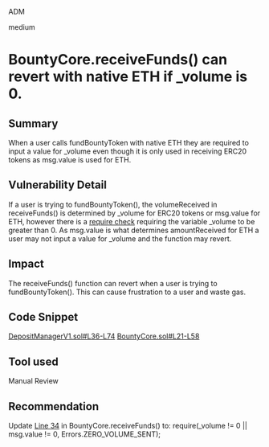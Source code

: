 ADM

medium

# BountyCore.receiveFunds() can revert with native ETH if _volume is 0.

## Summary
When a user calls fundBountyToken with native ETH they are required to input a value for _volume even though it is only used in receiving ERC20 tokens as msg.value is used for ETH.

## Vulnerability Detail
If a user is trying to fundBountyToken(), the volumeReceived in receiveFunds() is determined by _volume for ERC20 tokens or msg.value for ETH, however there is a [require check](https://github.com/sherlock-audit/2023-02-openq/blob/main/contracts/Bounty/Implementations/BountyCore.sol#L34)  requiring the variable _volume to be greater than 0. As msg.value is what determines amountReceived for ETH a user may not input a value for _volume and the function may revert.  

## Impact
The receiveFunds() function can revert when a user is trying to fundBountyToken(). This can cause frustration to a user and waste gas.

## Code Snippet
[DepositManagerV1.sol#L36-L74](https://github.com/sherlock-audit/2023-02-openq/blob/main/contracts/DepositManager/Implementations/DepositManagerV1.sol#L36-L74)
[BountyCore.sol#L21-L58](https://github.com/sherlock-audit/2023-02-openq/blob/main/contracts/Bounty/Implementations/BountyCore.sol#L21-L58)

## Tool used
Manual Review

## Recommendation
Update [Line 34](https://github.com/sherlock-audit/2023-02-openq/blob/main/contracts/Bounty/Implementations/BountyCore.sol#L34) in BountyCore.receiveFunds() to:
require(_volume != 0 || msg.value != 0, Errors.ZERO_VOLUME_SENT);